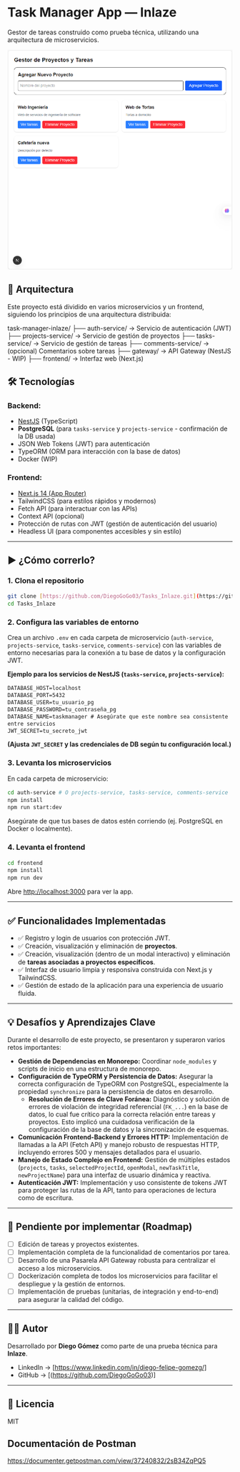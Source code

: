 # Task Manager App — Inlaze

Gestor de tareas construido como prueba técnica, utilizando una arquitectura de microservicios.

![Gestor de Proyectos y Tareas](images/Gestor%20de%20Proyectos%20y%20Tareas.png)

## 🧱 Arquitectura

Este proyecto está dividido en varios microservicios y un frontend, siguiendo los principios de una arquitectura distribuida:

task-manager-inlaze/
├── auth-service/ → Servicio de autenticación (JWT)
├── projects-service/ → Servicio de gestión de proyectos
├── tasks-service/ → Servicio de gestión de tareas
├── comments-service/ → (opcional) Comentarios sobre tareas
├── gateway/ → API Gateway (NestJS - WIP)
├── frontend/ → Interfaz web (Next.js)

## 🛠️ Tecnologías

### Backend:

- [NestJS](https://nestjs.com/) (TypeScript)
- **PostgreSQL** (para `tasks-service` y `projects-service` - confirmación de la DB usada)
- JSON Web Tokens (JWT) para autenticación
- TypeORM (ORM para interacción con la base de datos)
- Docker (WIP)

### Frontend:

- [Next.js 14 (App Router)](https://nextjs.js.org/)
- TailwindCSS (para estilos rápidos y modernos)
- Fetch API (para interactuar con las APIs)
- Context API (opcional)
- Protección de rutas con JWT (gestión de autenticación del usuario)
- Headless UI (para componentes accesibles y sin estilo)

---

## ▶️ ¿Cómo correrlo?

### 1. Clona el repositorio

```bash
git clone [https://github.com/DiegoGoGo03/Tasks_Inlaze.git](https://github.com/DiegoGoGo03/Tasks_Inlaze.git)
cd Tasks_Inlaze
```

### 2\. Configura las variables de entorno

Crea un archivo `.env` en cada carpeta de microservicio (`auth-service`, `projects-service`, `tasks-service`, `comments-service`) con las variables de entorno necesarias para la conexión a tu base de datos y la configuración JWT.

**Ejemplo para los servicios de NestJS (`tasks-service`, `projects-service`):**

```
DATABASE_HOST=localhost
DATABASE_PORT=5432
DATABASE_USER=tu_usuario_pg
DATABASE_PASSWORD=tu_contraseña_pg
DATABASE_NAME=taskmanager # Asegúrate que este nombre sea consistente entre servicios
JWT_SECRET=tu_secreto_jwt
```

**(Ajusta `JWT_SECRET` y las credenciales de DB según tu configuración local.)**

### 3\. Levanta los microservicios

En cada carpeta de microservicio:

```bash
cd auth-service # O projects-service, tasks-service, comments-service
npm install
npm run start:dev
```

Asegúrate de que tus bases de datos estén corriendo (ej. PostgreSQL en Docker o localmente).

### 4\. Levanta el frontend

```bash
cd frontend
npm install
npm run dev
```

Abre [http://localhost:3000](https://www.google.com/search?q=http://localhost:3000) para ver la app.

---

## ✅ Funcionalidades Implementadas

- ✅ Registro y login de usuarios con protección JWT.
- ✅ Creación, visualización y eliminación de **proyectos**.
- ✅ Creación, visualización (dentro de un modal interactivo) y eliminación de **tareas asociadas a proyectos específicos**.
- ✅ Interfaz de usuario limpia y responsiva construida con Next.js y TailwindCSS.
- ✅ Gestión de estado de la aplicación para una experiencia de usuario fluida.

---

## 💡 Desafíos y Aprendizajes Clave

Durante el desarrollo de este proyecto, se presentaron y superaron varios retos importantes:

- **Gestión de Dependencias en Monorepo:** Coordinar `node_modules` y scripts de inicio en una estructura de monorepo.
- **Configuración de TypeORM y Persistencia de Datos:** Asegurar la correcta configuración de TypeORM con PostgreSQL, especialmente la propiedad `synchronize` para la persistencia de datos en desarrollo.
  - **Resolución de Errores de Clave Foránea:** Diagnóstico y solución de errores de violación de integridad referencial (`FK_...`) en la base de datos, lo cual fue crítico para la correcta relación entre tareas y proyectos. Esto implicó una cuidadosa verificación de la configuración de la base de datos y la sincronización de esquemas.
- **Comunicación Frontend-Backend y Errores HTTP:** Implementación de llamadas a la API (Fetch API) y manejo robusto de respuestas HTTP, incluyendo errores 500 y mensajes detallados para el usuario.
- **Manejo de Estado Complejo en Frontend:** Gestión de múltiples estados (`projects`, `tasks`, `selectedProjectId`, `openModal`, `newTaskTitle`, `newProjectName`) para una interfaz de usuario dinámica y reactiva.
- **Autenticación JWT:** Implementación y uso consistente de tokens JWT para proteger las rutas de la API, tanto para operaciones de lectura como de escritura.

---

## 🧩 Pendiente por implementar (Roadmap)

- [ ] Edición de tareas y proyectos existentes.
- [ ] Implementación completa de la funcionalidad de comentarios por tarea.
- [ ] Desarrollo de una Pasarela API Gateway robusta para centralizar el acceso a los microservicios.
- [ ] Dockerización completa de todos los microservicios para facilitar el despliegue y la gestión de entornos.
- [ ] Implementación de pruebas (unitarias, de integración y end-to-end) para asegurar la calidad del código.

---

## 👨‍💻 Autor

Desarrollado por **Diego Gómez** como parte de una prueba técnica para **Inlaze**.

- LinkedIn → [https://www.linkedin.com/in/diego-felipe-gomezg/]
- GitHub → [(https://github.com/DiegoGoGo03)]

---

## 📄 Licencia

MIT

## Documentación de Postman

https://documenter.getpostman.com/view/37240832/2sB34ZqPQ5
